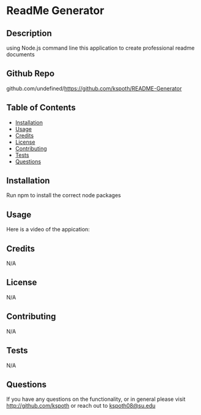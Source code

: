 # ReadMe Generator
  
## Description
using Node.js command line this  application to create professional readme documents
## Github Repo
github.com/undefined/https://github.com/kspoth/README-Generator
## Table of Contents
* [Installation](#installation)
* [Usage](#usage)
* [Credits](#credits)
* [License](#license)
* [Contributing](#contributing)
* [Tests](tests)
* [Questions](#questions)
## Installation
Run npm to install the correct node packages
## Usage
Here is a video of the appication:
## Credits
N/A
## License
N/A
## Contributing

N/A
## Tests
N/A

## Questions
If you have any questions on the functionality, or in general please visit http://github.com/kspoth or reach out to kspoth08@su.edu
